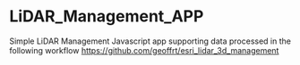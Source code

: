 # LiDAR_Management_APP

Simple LiDAR Management Javascript app supporting data processed in the following workflow https://github.com/geoffrt/esri_lidar_3d_management

